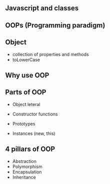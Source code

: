 ## Javascript and classes

## OOPs (Programming paradigm)

## Object

- collection of properties and methods
- toLowerCase

## Why use OOP


## Parts of OOP

- Object leteral


- Constructor functions
- Prototypes
- Instances (new, this)


## 4 pillars of OOP

- Abstraction
- Polymorphism
- Encapsulation
- Inheritance